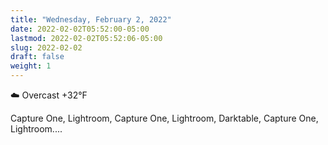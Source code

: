 ```yaml
---
title: "Wednesday, February 2, 2022"
date: 2022-02-02T05:52:00-05:00
lastmod: 2022-02-02T05:52:06-05:00
slug: 2022-02-02
draft: false
weight: 1
---
```


☁️   Overcast +32°F

Capture One, Lightroom, Capture One, Lightroom, Darktable, Capture One, Lightroom....

[//]: # "Exported with love from a post written in Org mode"
[//]: # "- https://github.com/kaushalmodi/ox-hugo"

